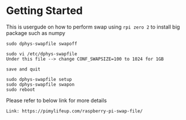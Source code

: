 # Getting Started

This is usergude on how to perform swap using `rpi zero 2` to install big package such as numpy
```
sudo dphys-swapfile swapoff 

sudo vi /etc/dphys-swapfile
Under this file --> change CONF_SWAPSIZE=100 to 1024 for 1GB

save and quit

sudo dphys-swapfile setup
sudo dphys-swapfile swapon
sudo reboot
```

Please refer to below link for more details
```
Link: https://pimylifeup.com/raspberry-pi-swap-file/
```
